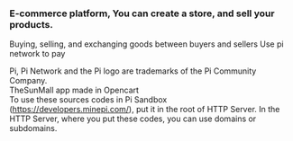 ### E-commerce platform, You can create a store, and sell your products. 
Buying, selling, and exchanging goods between buyers and sellers
Use pi network to pay <br>

Pi, Pi Network and the Pi logo are trademarks of the Pi Community Company.<br>
TheSunMall app made in Opencart<br>
To use these sources codes in Pi Sandbox (https://developers.minepi.com/), put it in the root of HTTP Server.
In the HTTP Server, where you put these codes, you can use domains or subdomains.<br>
